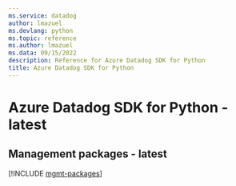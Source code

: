 ```yaml
---
ms.service: datadog
author: lmazuel
ms.devlang: python
ms.topic: reference
ms.author: lmazuel
ms.data: 09/15/2022
description: Reference for Azure Datadog SDK for Python
title: Azure Datadog SDK for Python
---
```

# Azure Datadog SDK for Python - latest

## Management packages - latest
[!INCLUDE [mgmt-packages](datadog-mgmt-index.md)]